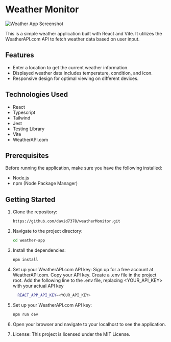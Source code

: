 # Weather Monitor

![Weather App Screenshot](/src/assets/img.avif)

This is a simple weather application built with React and Vite. It utilizes the WeatherAPI.com API to fetch weather data based on user input.

## Features

- Enter a location to get the current weather information.
- Displayed weather data includes temperature, condition, and icon.
- Responsive design for optimal viewing on different devices.

## Technologies Used

- React
- Typescript
- Tailwind
- Jest
- Testing Library
- Vite
- WeatherAPI.com

## Prerequisites

Before running the application, make sure you have the following installed:

- Node.js
- npm (Node Package Manager)

## Getting Started

1. Clone the repository:

   ```bash
   https://github.com/david7378/weatherMonitor.git

   ```

2. Navigate to the project directory:

   ```bash
   cd weather-app

   ```

3. Install the dependencies:

   ```bash
   npm install

   ```

4. Set up your WeatherAPI.com API key:
   Sign up for a free account at WeatherAPI.com.
   Copy your API key.
   Create a .env file in the project root.
   Add the following line to the .env file, replacing <YOUR_API_KEY> with your actual API key

   ```bash
     REACT_APP_API_KEY=<YOUR_API_KEY>

   ```

5. Set up your WeatherAPI.com API key:

   ```bash
   npm run dev

   ```

6. Open your browser and navigate to your localhost to see the application.

7. License:
   This project is licensed under the MIT License.
